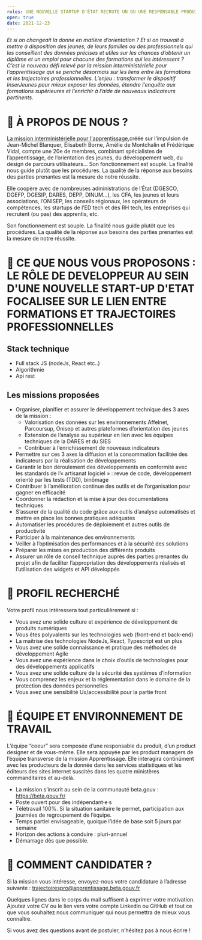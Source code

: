 ```yaml
---
roles: UNE NOUVELLE STARTUP D’ÉTAT RECRUTE UN OU UNE RESPONSABLE PRODUIT NUMÉRIQUE POUR AIDER LES JEUNES À S’ORIENTER
open: true
date: 2021-12-23
---
```

*Et si on changeait la donne en matière d’orientation ? Et si on trouvait à mettre à disposition des jeunes, de leurs familles ou des professionnels qui les conseillent des données précises et utiles sur les chances d’obtenir un diplôme et un emploi pour chacune des formations qui les intéressent ?
C’est le nouveau défi relevé par la mission interministérielle pour l’apprentissage qui se penche désormais sur les liens entre les formations et les trajectoires professionnelles. L’enjeu : transformer le dispositif InserJeunes pour mieux exposer les données, étendre l’enquête aux formations supérieures et l’enrichir à l’aide de nouveaux indicateurs pertinents.*



# 👋 À PROPOS DE NOUS ?
[La mission interministérielle pour l'apprentissage](https://mission-apprentissage.gitbook.io/general/),créée sur l’impulsion de Jean-Michel Blanquer, Élisabeth Borne, Amélie de Montchalin et Frédérique Vidal, compte une 20e de membres, combinant spécialistes de l’apprentissage, de l’orientation des jeunes, du développement web, du design de parcours utilisateurs… Son fonctionnement est souple. La finalité nous guide plutôt que les procédures. La qualité de la réponse aux besoins des parties prenantes est la mesure de notre réussite.

Elle coopère avec de nombreuses administrations de l’État (DGESCO, DGEFP, DGESIP, DARES, DEPP, DINUM…), les CFA, les jeunes et leurs associations, l’ONISEP, les conseils régionaux, les opérateurs de compétences, les startups de l’ED tech et des RH tech, les entreprises qui recrutent (ou pas) des apprentis, etc. 

Son fonctionnement est souple. La finalité nous guide plutôt que les procédures. La qualité de la réponse aux besoins des parties prenantes est la mesure de notre réussite.


# 🤝 CE QUE NOUS VOUS PROPOSONS : LE RÔLE DE DEVELOPPEUR AU SEIN D'UNE NOUVELLE START-UP D'ETAT FOCALISEE SUR LE LIEN ENTRE FORMATIONS ET TRAJECTOIRES PROFESSIONNELLES


## Stack technique

* Full stack JS (nodeJs, React etc..)
* Algorithmie
* Api rest

## Les missions proposées

* Organiser, planifier et assurer le développement technique des 3 axes de la mission :
  * Valorisation des données sur les environnements Affelnet, Parcoursup, Onisep et autres plateformes d’orientation des jeunes
  * Extension de l’analyse au supérieur en lien avec les équipes techniques de la DARES et du SIES
  * Contribuer à l’enrichissement de nouveaux indicateurs
* Permettre sur ces 3 axes la diffusion et la consommation facilitée des indicateurs par la réalisation de développements
* Garantir le bon déroulement des développements en conformité avec les standards de l’« artisanat logiciel » : revue de code, développement orienté par les tests (TDD), binômage
* Contribuer à l’amélioration continue des outils et de l’organisation pour gagner en efficacité
* Coordonner la rédaction et la mise à jour des documentations techniques
* S’assurer de la qualité du code grâce aux outils d’analyse automatisés et mettre en place les bonnes pratiques adéquates
* Automatiser les procédures de déploiement et autres outils de productivité
* Participer à la maintenance des environnements
* Veiller à l’optimisation des performances et à la sécurité des solutions
* Préparer les mises en production des différents produits
* Assurer un rôle de conseil technique auprès des parties prenantes du projet afin de faciliter l’appropriation des développements réalisés et l’utilisation des widgets et API développés



# 🔎 PROFIL RECHERCHÉ 

Votre profil nous intéressera tout particulièrement si :
* Vous avez une solide culture et expérience de développement de produits numériques
* Vous êtes polyvalents sur les technologies web (front-end et back-end)
* La maitrise des technologies NodeJs, React, Typescript est un plus
* Vous avez une solide connaissance et pratique des méthodes de développement Agile
* Vous avez une expérience dans le choix d’outils de technologies pour des développements applicatifs
* Vous avez une solide culture de la sécurité des systèmes d’information
* Vous comprenez les enjeux et la réglementation dans le domaine de la protection des données personnelles
* Vous avez une sensibilité Ux/accessibilité pour la partie front



# 📌 ÉQUIPE ET ENVIRONNEMENT DE TRAVAIL

L’équipe “coeur” sera composée d’une responsable du produit, d’un product designer et de vous-même. Elle sera appuyée par les product managers de l’équipe transverse de la mission Apprentissage. Elle interagira continûment avec les producteurs de la donnée dans les services statistiques et les éditeurs des sites internet suscités dans les quatre ministères commanditaires et au-delà. 

* La mission s’inscrit au sein de la communauté beta.gouv : https://beta.gouv.fr/ 
* Poste ouvert pour des indépendant·e·s 
* Télétravail 100%. Si la situation sanitaire le permet, participation aux journées de regroupement de l’équipe.  
* Temps partiel envisageable, quoique l’idée de base soit 5 jours par semaine
* Horizon des actions à conduire : pluri-annuel 
* Démarrage dès que possible.



# 🚀 COMMENT CANDIDATER ?

Si la mission vous intéresse, envoyez-nous votre candidature à l’adresse suivante : trajectoirespro@apprentissage.beta.gouv.fr
 
Quelques lignes dans le corps du mail suffisent à exprimer votre motivation. Ajoutez votre CV ou le lien vers votre compte Linkedin ou GitHub et tout ce que vous souhaitez nous communiquer qui nous permettra de mieux vous connaître.

Si vous avez des questions avant de postuler, n’hésitez pas à nous écrire !
